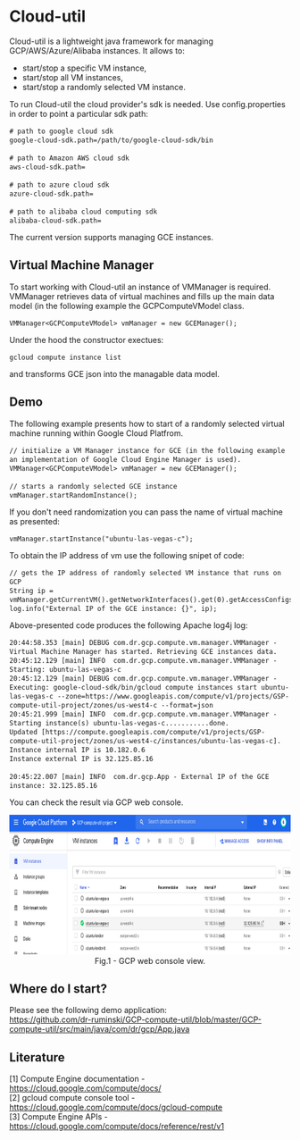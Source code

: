 # Cloud-util
Cloud-util is a lightweight java framework for managing GCP/AWS/Azure/Alibaba instances. It allows to:
<ul>
 <li>start/stop a specific VM instance,</li>
 <li>start/stop all VM instances,</li>
 <li>start/stop a randomly selected VM instance.</li>
</ul>


To run Cloud-util the cloud provider's sdk is needed. Use config.properties in order to point a particular sdk path: 
```
# path to google cloud sdk
google-cloud-sdk.path=/path/to/google-cloud-sdk/bin

# path to Amazon AWS cloud sdk
aws-cloud-sdk.path=

# path to azure cloud sdk
azure-cloud-sdk.path=

# path to alibaba cloud computing sdk
alibaba-cloud-sdk.path=
```

The current version supports managing GCE instances. 


## Virtual Machine Manager
To start working with Cloud-util an instance of VMManager is required. VMManager retrieves data of virtual
machines and fills up the main data model (in the following example the GCPComputeVModel class.
```
VMManager<GCPComputeVModel> vmManager = new GCEManager();
```
Under the hood the constructor exectues:
```
gcloud compute instance list
```
and transforms GCE json into the managable data model.

## Demo
The following example presents how to start of a randomly selected virtual machine running within Google Cloud Platfrom.
```
// initialize a VM Manager instance for GCE (in the following example an implementation of Google Cloud Engine Manager is used).
VMManager<GCPComputeVModel> vmManager = new GCEManager();
				
// starts a randomly selected GCE instance
vmManager.startRandomInstance();
```

If you don't need randomization you can pass the name of virtual machine as presented:
```
vmManager.startInstance("ubuntu-las-vegas-c");
```

To obtain the IP address of vm use the following snipet of code:
```
// gets the IP address of randomly selected VM instance that runs on GCP
String ip = vmManager.getCurrentVM().getNetworkInterfaces().get(0).getAccessConfigs().get(0).getNatIP();
log.info("External IP of the GCE instance: {}", ip);
```
Above-presented code produces the following Apache log4j log:
```
20:44:58.353 [main] DEBUG com.dr.gcp.compute.vm.manager.VMManager - Virtual Machine Manager has started. Retrieving GCE instances data.
20:45:12.129 [main] INFO  com.dr.gcp.compute.vm.manager.VMManager - Starting: ubuntu-las-vegas-c
20:45:12.129 [main] DEBUG com.dr.gcp.compute.vm.manager.VMManager - Executing: google-cloud-sdk/bin/gcloud compute instances start ubuntu-las-vegas-c --zone=https://www.googleapis.com/compute/v1/projects/GSP-compute-util-project/zones/us-west4-c --format=json
20:45:21.999 [main] INFO  com.dr.gcp.compute.vm.manager.VMManager - Starting instance(s) ubuntu-las-vegas-c...........done.
Updated [https://compute.googleapis.com/compute/v1/projects/GSP-compute-util-project/zones/us-west4-c/instances/ubuntu-las-vegas-c].
Instance internal IP is 10.182.0.6
Instance external IP is 32.125.85.16

20:45:22.007 [main] INFO  com.dr.gcp.App - External IP of the GCE instance: 32.125.85.16
```
You can check the result via GCP web console.
<p align="center">
    <img height="250" src="/Figures/gcp-console-example.png?raw=true">
    <br>Fig.1 - GCP web console view.
</p>  

## Where do I start?
Please see the following demo application: <br>
https://github.com/dr-ruminski/GCP-compute-util/blob/master/GCP-compute-util/src/main/java/com/dr/gcp/App.java

## Literature
[1] Compute Engine documentation - https://cloud.google.com/compute/docs/ <br/>
[2] gcloud compute console tool - https://cloud.google.com/compute/docs/gcloud-compute <br/>
[3] Compute Engine APIs - https://cloud.google.com/compute/docs/reference/rest/v1

